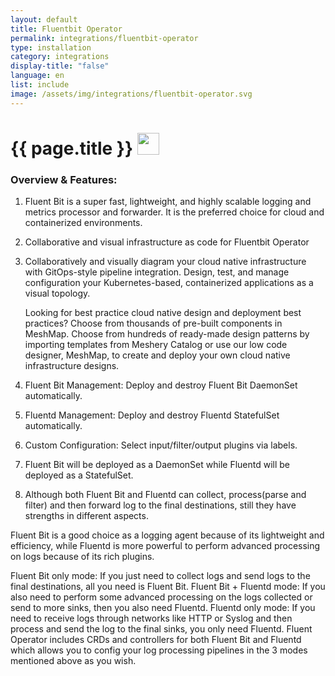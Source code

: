 ```yaml
---
layout: default
title: Fluentbit Operator
permalink: integrations/fluentbit-operator
type: installation
category: integrations
display-title: "false"
language: en
list: include
image: /assets/img/integrations/fluentbit-operator.svg
---
```


<h1>{{ page.title }} <img src="{{ page.image }}" style="width: 35px; height: 35px;" /></h1>


<!-- This needs replaced with the Category property, not the sub-category.
 #### Category: fluentbit-operator -->

### Overview & Features:
1. Fluent Bit is a super fast, lightweight, and highly scalable logging and metrics processor and forwarder. It is the preferred choice for cloud and containerized environments.

2. Collaborative and visual infrastructure as code for Fluentbit Operator

4. 
    Collaboratively and visually diagram your cloud native infrastructure with GitOps-style pipeline integration. Design, test, and manage configuration your Kubernetes-based, containerized applications as a visual topology.



    Looking for best practice cloud native design and deployment best practices? Choose from thousands of pre-built components in MeshMap. Choose from hundreds of ready-made design patterns by importing templates from Meshery Catalog or use our low code designer, MeshMap, to create and deploy your own cloud native infrastructure designs.



5. Fluent Bit Management: Deploy and destroy Fluent Bit DaemonSet automatically.

6. Fluentd Management: Deploy and destroy Fluentd StatefulSet automatically.

7. Custom Configuration: Select input/filter/output plugins via labels.

8. Fluent Bit will be deployed as a DaemonSet while Fluentd will be deployed as a StatefulSet. 

9. Although both Fluent Bit and Fluentd can collect, process(parse and filter) and then forward log to the final destinations, still they have strengths in different aspects.

Fluent Bit is a good choice as a logging agent because of its lightweight and efficiency, while Fluentd is more powerful to perform advanced processing on logs because of its rich plugins.

Fluent Bit only mode: If you just need to collect logs and send logs to the final destinations, all you need is Fluent Bit.
Fluent Bit + Fluentd mode: If you also need to perform some advanced processing on the logs collected or send to more sinks, then you also need Fluentd.
Fluentd only mode: If you need to receive logs through networks like HTTP or Syslog and then process and send the log to the final sinks, you only need Fluentd.
Fluent Operator includes CRDs and controllers for both Fluent Bit and Fluentd which allows you to config your log processing pipelines in the 3 modes mentioned above as you wish.

